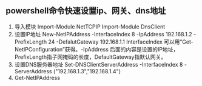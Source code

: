 


## powershell命令快速设置ip、网关、dns地址
1. 导入模块
Import-Module NetTCPIP
Import-Module DnsClient
2. 设置IP地址
New-NetIPAddress -InterfaceIndex 8 -IpAddress 192.168.1.2 -PrefixLength 24 -DefalutGateway 192.168.1.1
InterfaceIndex 可以用”Get-NetIPConfiguration”获得。-IpAddress 后面的内容是设置的IP地址， PrefixLength指子网掩码的长度，DefaultGateway指默认网关。
3. 设置DNS服务器地址
Set-DNSClientServerAddress -InterfaceIndex 8 -ServerAddress ("192.168.1.3","192.168.1.4")
4. Get-NetIPAddress

